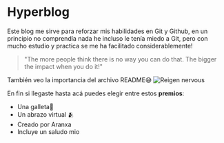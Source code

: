 # Hyperblog
Este blog me sirve para reforzar mis habilidades en Git y Github, en un principio no comprendía nada he incluso le tenía miedo a Git, pero con mucho estudio y practica se me ha facilitado considerablemente! 

> "The more people think there is no way you can do that. The bigger the impact when you do it!"

También veo la importancia del archivo README😅
![Reigen nervous](https://images-wixmp-ed30a86b8c4ca887773594c2.wixmp.com/f/33efae76-1383-4d52-b21a-19421ca1b64f/ddvzy76-857cacc4-c861-4026-aea2-7eeb464cbdce.png?token=eyJ0eXAiOiJKV1QiLCJhbGciOiJIUzI1NiJ9.eyJzdWIiOiJ1cm46YXBwOjdlMGQxODg5ODIyNjQzNzNhNWYwZDQxNWVhMGQyNmUwIiwiaXNzIjoidXJuOmFwcDo3ZTBkMTg4OTgyMjY0MzczYTVmMGQ0MTVlYTBkMjZlMCIsIm9iaiI6W1t7InBhdGgiOiJcL2ZcLzMzZWZhZTc2LTEzODMtNGQ1Mi1iMjFhLTE5NDIxY2ExYjY0ZlwvZGR2enk3Ni04NTdjYWNjNC1jODYxLTQwMjYtYWVhMi03ZWViNDY0Y2JkY2UucG5nIn1dXSwiYXVkIjpbInVybjpzZXJ2aWNlOmZpbGUuZG93bmxvYWQiXX0.HJEkhUZXKaWOAdwtyO_TzevZ11tejJmeh1RpB4jb0uA "Reigen nervous")

En fin si llegaste hasta acá puedes elegir entre estos **premios**:
- Una galleta🍪
- Un abrazo virtual 🫂
- Creado por Aranxa 
- Incluye un saludo mio
